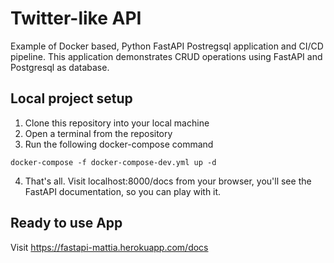 # Twitter-like API

Example of Docker based, Python FastAPI Postregsql application and CI/CD pipeline. This application demonstrates CRUD operations using FastAPI and Postgresql as database. 

## Local project setup

1. Clone this repository into your local machine
2. Open a terminal from the repository
3. Run the following docker-compose command
```
docker-compose -f docker-compose-dev.yml up -d 
```
4. That's all. Visit localhost:8000/docs from your browser, you'll see the FastAPI documentation, so you can play with it.


## Ready to use App

Visit https://fastapi-mattia.herokuapp.com/docs
